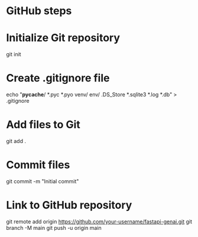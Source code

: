 # GitHub steps

# Initialize Git repository
git init

# Create .gitignore file
echo "__pycache__/
*.pyc
*.pyo
venv/
env/
.DS_Store
*.sqlite3
*.log
*.db" > .gitignore

# Add files to Git
git add .

# Commit files
git commit -m "Initial commit"

# Link to GitHub repository
git remote add origin https://github.com/your-username/fastapi-genai.git
git branch -M main
git push -u origin main
